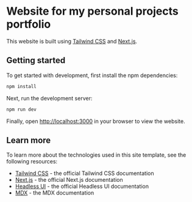 # Website for my personal projects portfolio

This website is built using [Tailwind CSS](https://tailwindcss.com) and [Next.js](https://nextjs.org).

## Getting started

To get started with development, first install the npm dependencies:

```bash
npm install
```
<!-- 
Next, create a `.env.local` file in the root of your project and set the `NEXT_PUBLIC_SITE_URL` variable to your site's public URL:

```
NEXT_PUBLIC_SITE_URL=https://example.com
``` -->

Next, run the development server:

```bash
npm run dev
```

Finally, open [http://localhost:3000](http://localhost:3000) in your browser to view the website.


## Learn more

To learn more about the technologies used in this site template, see the following resources:

- [Tailwind CSS](https://tailwindcss.com/docs) - the official Tailwind CSS documentation
- [Next.js](https://nextjs.org/docs) - the official Next.js documentation
- [Headless UI](https://headlessui.dev) - the official Headless UI documentation
- [MDX](https://mdxjs.com) - the MDX documentation
